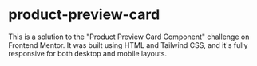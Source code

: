 # product-preview-card
This is a solution to the "Product Preview Card Component" challenge on Frontend Mentor. It was built using HTML and Tailwind CSS, and it's fully responsive for both desktop and mobile layouts.
